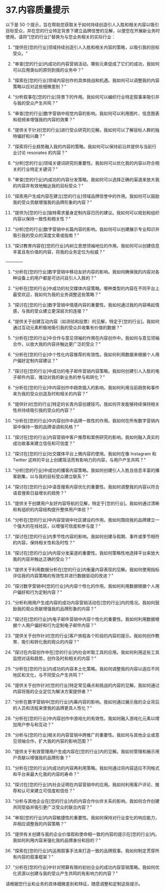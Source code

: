 



# 37.内容质量提示



以下是 50 个提示，旨在帮助您获取关于如何持续创造引人入胜和相关内容以吸引目标受众，并在您的行业特定背景下建立品牌信誉的见解，以便您在开展新业务时使用。请将"[您的行业]"替换为与您业务相关的实际行业：

1.  "提供在[您的行业]领域持续创造引人入胜和相关内容的策略，以吸引我的目标受众。"

1.  "审查[您的行业]内成功的内容营销活动。哪些元素促成了它们的成功，我如何可以应用类似的原则到我的业务中？"

1.  "探索在[您的行业]领域内容创作的具体挑战和机遇。我如何可以调整我的内容策略以应对这些细微差别？"

1.  "分析叙事在[您的行业]背景下的作用。我如何可以编织行业特定叙事来吸引并与我的受众产生共鸣？"

1.  "审查[您的行业]数字营销中视觉内容的影响。我如何可以利用图片、信息图表和视频来增强我的内容的效果？"

1.  "提供关于针对[您的行业]进行受众研究的见解。我如何可以了解目标人群的独特偏好和兴趣？"

1.  "探索将行业趋势融入我的内容的策略。我如何可以保持前沿并提供与当前行业讨论 resonates 的内容？"

1.  "分析[您的行业]领域关键词研究的重要性。我如何可以优化我的内容以符合相关的行业特定关键词？"

1.  "审查[您的行业]内成功的内容分发策略。我如何可以选择正确的渠道来放大我的内容并有效地触达我的目标受众？"

1.  "探索用户生成内容在建立[您的行业]领域品牌信誉中的作用。我如何可以鼓励我的受众贡献增强我的品牌形象的内容？"

1.  "提供为[您的行业]独特需求量身定制内容日历的建议。我如何可以规划和组织内容以保持一致性和相关性？"

1.  "分析[您的行业]数字营销中长篇内容的影响。我如何可以创建展示专业知识并吸引我的受众的深度文章或指南？"

1.  "探讨教育内容在[您的行业]内树立思想领袖地位的作用。我如何可以创建信息丰富且有价值的内容，将我的业务定位为权威？"

––––––––



1.  "分析在[您的行业]数字营销中移动友好内容的影响。我如何确保我的内容对各种设备上的用户都是可访问且引人入胜的？"

1.  "分析在[您的行业]中成功的社交媒体内容策略。哪种类型的内容在不同平台上最受欢迎，我如何为我的业务调整这些策略？"

1.  "探讨在[您的行业]数字营销中情感内容的重要性。我如何通过我的内容唤起情感，与我的受众建立更深层次的连接？"

1.  "提供关于创建互动内容（如测验和投票）的见解，特定于[您的行业]。我如何通过互动元素积极地吸引我的受众并收集有价值的数据？"

1.  "分析在[您的行业]中合作与意见领袖的作用在内容创作中。我如何与意见领袖合作，以放大我的内容并触达更广泛的受众？"

1.  "分析在[您的行业]中个性化内容推荐的有效性。我如何利用数据来根据个人用户偏好定制内容建议？"

1.  "探讨在[您的行业]中成功的电子邮件营销内容策略。我如何创建引人入胜的电子邮件内容，推动对我的新业务的参与和转化？"

1.  "分析在[您的行业]中内容创作中趋势插入的影响。我如何利用当前趋势和事件来为我的受众创造及时和相关的内容？"

1.  "提供针对[您的行业]特定的长青内容创建技巧。我如何开发能够持续保持相关性并持续吸引我的受众的内容？"

1.  "分析在[您的行业]中内容创作中品牌一致性的作用。我如何在所有数字营销内容中保持一致的品牌语调和风格？"

1.  "探讨在[您的行业]内容营销中客户推荐和案例研究的影响。我如何融入真实的成功故事来建立信任和可信度？"

1.  "探讨在[您的行业]社交媒体平台上微内容的使用。我如何在像 Instagram 和 Twitter 这样的平台上创建简洁而有影响力的内容，与用户产生共鸣？"

1.  "分析[您的行业]中成功的播客内容策略。我如何创建引人入胜且信息丰富的播客剧集，以与我的目标受众建立联系？"

1.  "探讨在[您的行业]中语音搜索内容优化的重要性。我如何调整我的内容以符合语音搜索日益增长的趋势？"

1.  "提供关于创建用户友好内容导航的见解，特定于[您的行业]。我如何通过清晰和有组织的内容结构提升整体用户体验？"

1.  "分析在[您的行业]中内容营销中社区建设的作用。我如何围绕我的品牌建立一个强大的在线社区，以增强可信度和参与度？"

1.  "探讨在[您的行业]内季节性内容的影响。我如何创建与假期、事件或季节相符的内容，保持相关性和及时性？"

1.  "探讨在[您的行业]内内容分发渠道的重要性。我如何策略性地选择平台来放大我的内容并触达正确的受众？"

1.  "提供关于利用数据分析在[您的行业]内衡量内容表现的见解。我如何使用指标评估我的内容策略的有效性并进行数据驱动的改进？"

1.  "探讨数字营销中[您的行业]内内容个性化的作用。我如何利用数据根据个人用户偏好和行为定制内容？"

1.  "分析利用用户生成内容的成功内容营销活动在[您的行业]内的情况。我如何鼓励我的观众贡献增强我的品牌形象的内容？"

1.  "探讨在[您的行业]内电子邮件营销中内容个性化的重要性。我如何利用数据根据个人用户偏好和行为定制电子邮件内容？"

1.  "提供关于创作针对[您的行业]客户旅程各个阶段的内容的提示。我如何创作教育、吸引和转化我的观众的内容？"

1.  "探讨在内容创作中在[您的行业]内社会听取工具的应用。我如何利用这些工具监控对话和趋势，创作及时和相关的内容？"

1.  "分析在[您的行业]内成功的内容本土化策略。我如何调整我的内容以适应不同地区和文化，与不同受众产生共鸣？"

1.  "提供关于创作针对[您的行业]特定常见痛点和挑战的内容的见解。我如何通过内容将我的企业定位为解决方案提供者？"

1.  "分析在数字营销中[您的行业]内幕内容的影响。我如何通过展示我的企业背后的人员和流程来使我的品牌更具人性化？"

1.  "分析在[您的行业]中内容创作中游戏化的有效性。我如何融入游戏化元素以增加用户参与和互动？"

1.  "分析与[您的行业]相关的内容营销中跨推广的重要性。我如何与其他企业或意见领袖合作，扩大我的内容的影响范围？"

1.  "提供关于有效管理用户生成内容在[您的行业]内的见解。我如何管理和展示用户贡献以增强我的品牌形象？"

1.  "分析在[您的行业]内成功的内容再利用策略。我如何通过将内容适应不同格式和平台来最大化我的内容的寿命？"

1.  "探讨在[您的行业]内社会证明在内容营销中的应用。我如何利用客户评论、推荐和认可来建立可信度和信任？"

1.  "分析与其他企业在[您的行业]内的内容合作伙伴关系的影响。我如何合作创建共同受益并吸引更广泛受众的联合内容？"

1.  "审视[您的行业]内内容敏捷性的重要性。我如何保持对行业变化的响应能力，并相应调整我的内容策略？"

1.  "提供有关创建与我的企业价值观和使命相一致的内容的提示在[您的行业]内。我如何利用内容来强化我的品牌身份和目的？"

1.  "探索在[您的行业]内运用叙事手法来打造一致的品牌叙事。我如何制定贯穿所有内容的叙事框架？"

1.  "分析在[您的行业]中针对预算有限的初创企业的成功内容营销策略。我如何优化资源以创建与我的受众产生共鸣的有影响力的内容？"

请根据您行业和业务的具体细微差别和特征，随意调整和定制这些提示。
